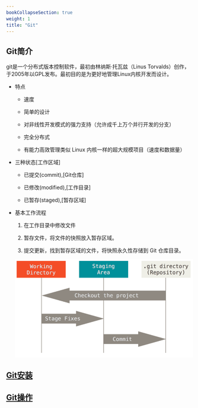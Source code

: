 ```yaml
---
bookCollapseSection: true
weight: 1
title: "Git"
---
```


## Git简介

git是一个分布式版本控制软件，最初由林纳斯·托瓦兹（Linus Torvalds）创作，于2005年以GPL发布。最初目的是为更好地管理Linux内核开发而设计。

* 特点

	* 速度

	* 简单的设计

	* 对非线性开发模式的强力支持（允许成千上万个并行开发的分支）

	* 完全分布式

	* 有能力高效管理类似 Linux 内核一样的超大规模项目（速度和数据量）

* 三种状态[工作区域]
	
	* 已提交(commit),[Git仓库]

	* 已修改(modified),[工作目录]

	* 已暂存(staged),[暂存区域]

* 基本工作流程

	1. 在工作目录中修改文件

	2. 暂存文件，将文件的快照放入暂存区域。

	3. 提交更新，找到暂存区域的文件，将快照永久性存储到 Git 仓库目录。

	![](areas.png)



## [Git安装](install)

## [Git操作](operation)

